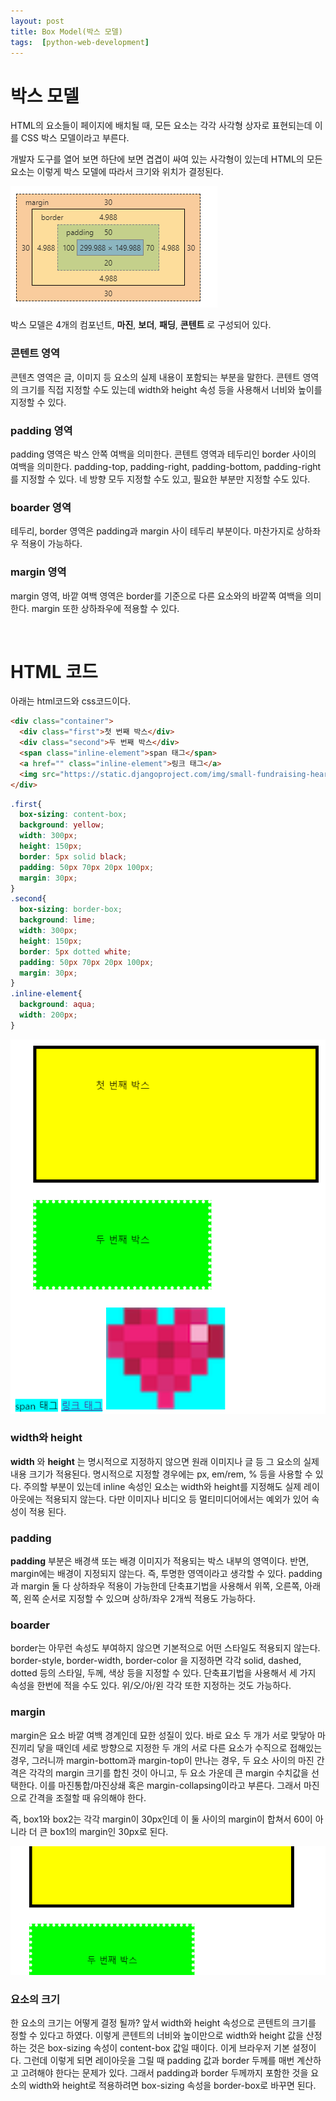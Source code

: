 ```yaml
---
layout: post
title: Box Model(박스 모델)
tags:  [python-web-development]
---
```


# 박스 모델
HTML의 요소들이 페이지에 배치될 때, 모든 요소는 각각 사각형 상자로 표현되는데 이를 CSS 박스 모델이라고 부른다.

개발자 도구를 열어 보면 하단에 보면 겹겹이 싸여 있는 사각형이 있는데 HTML의 모든 요소는 이렇게 박스 모델에 따라서 크기와 위치가 결정된다.

![Alt text](/public/post/2020_02_13_box_model/pic1.PNG)

박스 모델은 4개의 컴포넌트, **마진**, **보더**, **패딩**, **콘텐트** 로 구성되어 있다.

### 콘텐트 영역
콘텐츠 영역은 글, 이미지 등 요소의 실제 내용이 포함되는 부분을 말한다. 콘텐트 영역의 크기를 직접 지정할 수도 있는데 width와 height 속성 등을 사용해서 너비와 높이를 지정할 수 있다.

### padding 영역
padding 영역은 박스 안쪽 여백을 의미한다. 콘텐트 영역과 테두리인 border 사이의 여백을 의미한다. padding-top, padding-right, padding-bottom, padding-right를 지정할 수 있다. 네 방향 모두 지정할 수도 있고, 필요한 부분만 지정할 수도 있다.

### boarder 영역
테두리, border 영역은 padding과 margin 사이 테두리 부분이다. 마찬가지로 상하좌우 적용이 가능하다.

### margin 영역
margin 영역, 바깥 여백 영역은 border를 기준으로 다른 요소와의 바깥쪽 여백을 의미한다. margin 또한 상하좌우에 적용할 수 있다.

&nbsp;
&nbsp;
&nbsp;


# HTML 코드
아래는 html코드와 css코드이다.

~~~HTML
<div class="container">
  <div class="first">첫 번째 박스</div>
  <div class="second">두 번째 박스</div>
  <span class="inline-element">span 태그</span>
  <a href="" class="inline-element">링크 태그</a>
  <img src="https://static.djangoproject.com/img/small-fundraising-heart.d255f6e934e5.png" alt="heart" class="inline-element image-element">
</div>
~~~

~~~CSS
.first{
  box-sizing: content-box;
  background: yellow;
  width: 300px;
  height: 150px;
  border: 5px solid black;
  padding: 50px 70px 20px 100px;
  margin: 30px;
}
.second{
  box-sizing: border-box;
  background: lime;
  width: 300px;
  height: 150px;
  border: 5px dotted white;
  padding: 50px 70px 20px 100px;
  margin: 30px;
}
.inline-element{
  background: aqua;
  width: 200px;
}
~~~

![Alt text](/public/post/2020_02_13_box_model/pic2.PNG)


### width와 height
**width** 와 **height** 는 명시적으로 지정하지 않으면 원래 이미지나 글 등 그 요소의 실제 내용 크기가 적용된다. 명시적으로 지정할 경우에는 px, em/rem, % 등을 사용할 수 있다. 주의할 부분이 있는데 inline 속성인 요소는 width와 height를 지정해도 실제 레이아웃에는 적용되지 않는다. 다만 이미지나 비디오 등 멀티미디어에서는 예외가 있어 속성이 적용 된다.

### padding
**padding** 부분은 배경색 또는 배경 이미지가 적용되는 박스 내부의 영역이다. 반면, margin에는 배경이 지정되지 않는다. 즉, 투명한 영역이라고 생각할 수 있다. padding과 margin 둘 다 상하좌우 적용이 가능한데 단축표기법을 사용해서 위쪽, 오른쪽, 아래쪽, 왼쪽 순서로 지정할 수 있으며 상하/좌우 2개씩 적용도 가능하다.

### boarder
border는 아무런 속성도 부여하지 않으면 기본적으로 어떤 스타일도 적용되지 않는다. border-style, border-width, border-color 을 지정하면 각각 solid, dashed, dotted 등의 스타일, 두께, 색상 등을 지정할 수 있다. 단축표기법을 사용해서 세 가지 속성을 한번에 적을 수도 있다. 위/오/아/왼 각각 또한 지정하는 것도 가능하다.

### margin
margin은 요소 바깥 여백 경계인데 묘한 성질이 있다. 바로 요소 두 개가 서로 맞닿아 마진끼리 닿을 때인데 세로 방향으로 지정한 두 개의 서로 다른 요소가 수직으로 접해있는 경우, 그러니까 margin-bottom과 margin-top이 만나는 경우, 두 요소 사이의 마진 간격은 각각의 margin 크기를 합친 것이 아니고, 두 요소 가운데 큰 margin 수치값을 선택한다. 이를 마진통합/마진상쇄 혹은 margin-collapsing이라고 부른다. 그래서 마진으로 간격을 조절할 때 유의해야 한다.

즉, box1와 box2는 각각 margin이 30px인데 이 둘 사이의 margin이 합쳐서 60이 아니라 더 큰 box1의 margin인 30px로 된다.

![Alt text](/public/post/2020_02_13_box_model/pic3.PNG)

### 요소의 크기
한 요소의 크기는 어떻게 결정 될까?  앞서 width와 height 속성으로 콘텐트의 크기를 정할 수 있다고 하였다. 이렇게 콘텐트의 너비와 높이만으로 width와 height 값을 산정하는 것은 box-sizing 속성이 content-box 값일 때이다. 이게 브라우저 기본 설정이다. 그런데 이렇게 되면 레이아웃을 그릴 때 padding 값과 border 두께를 매번 계산하고 고려해야 한다는 문제가 있다. 그래서 padding과 border 두께까지 포함한 것을 요소의 width와 height로 적용하려면 box-sizing 속성을 border-box로 바꾸면 된다. 
